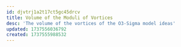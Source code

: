 ```yaml
---
id: djvtrj1a2t17ct5gc45drcv
title: Volume of the Moduli of Vortices
desc: 'The volume of the vortices of the O3-Sigma model ideas'
updated: 1737556036792
created: 1737555988532
---
```


